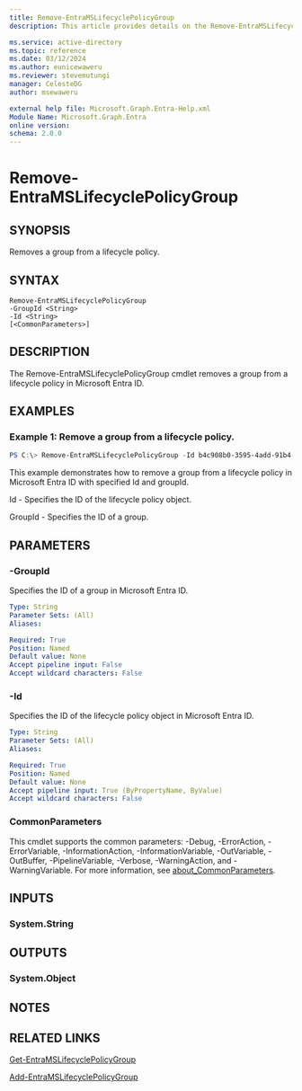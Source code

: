 ```yaml
---
title: Remove-EntraMSLifecyclePolicyGroup
description: This article provides details on the Remove-EntraMSLifecyclePolicyGroup command.

ms.service: active-directory
ms.topic: reference
ms.date: 03/12/2024
ms.author: eunicewaweru
ms.reviewer: stevemutungi
manager: CelesteDG
author: msewaweru

external help file: Microsoft.Graph.Entra-Help.xml
Module Name: Microsoft.Graph.Entra
online version:
schema: 2.0.0
---
```


# Remove-EntraMSLifecyclePolicyGroup

## SYNOPSIS
Removes a group from a lifecycle policy.

## SYNTAX

```
Remove-EntraMSLifecyclePolicyGroup 
-GroupId <String> 
-Id <String> 
[<CommonParameters>]
```

## DESCRIPTION
The Remove-EntraMSLifecyclePolicyGroup cmdlet removes a group from a lifecycle policy in Microsoft Entra ID.

## EXAMPLES

### Example 1: Remove a group from a lifecycle policy.

```powershell
PS C:\> Remove-EntraMSLifecyclePolicyGroup -Id b4c908b0-3595-4add-91b4-c5400b31b57b -GroupId cffd97bd-6b91-4c4e-b553-6918a320211c
```

This example demonstrates how to  remove a group from a lifecycle policy in Microsoft Entra ID with specified Id and groupId.  

Id - Specifies the ID of the lifecycle policy object.  

GroupId - Specifies the ID of a group.

## PARAMETERS

### -GroupId
Specifies the ID of a group in Microsoft Entra ID.

```yaml
Type: String
Parameter Sets: (All)
Aliases:

Required: True
Position: Named
Default value: None
Accept pipeline input: False
Accept wildcard characters: False
```

### -Id
Specifies the ID of the lifecycle policy object in Microsoft Entra ID.

```yaml
Type: String
Parameter Sets: (All)
Aliases:

Required: True
Position: Named
Default value: None
Accept pipeline input: True (ByPropertyName, ByValue)
Accept wildcard characters: False
```

### CommonParameters
This cmdlet supports the common parameters: -Debug, -ErrorAction, -ErrorVariable, -InformationAction, -InformationVariable, -OutVariable, -OutBuffer, -PipelineVariable, -Verbose, -WarningAction, and -WarningVariable. For more information, see [about_CommonParameters](http://go.microsoft.com/fwlink/?LinkID=113216).

## INPUTS

### System.String
## OUTPUTS

### System.Object
## NOTES

## RELATED LINKS
[Get-EntraMSLifecyclePolicyGroup](Get-EntraMSLifecyclePolicyGroup.md)

[Add-EntraMSLifecyclePolicyGroup](Add-EntraMSLifecyclePolicyGroup.md)